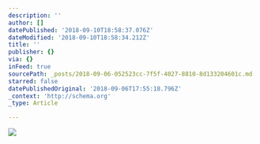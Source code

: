 ```yaml
---
description: ''
author: []
datePublished: '2018-09-10T18:58:37.076Z'
dateModified: '2018-09-10T18:58:34.212Z'
title: ''
publisher: {}
via: {}
inFeed: true
sourcePath: _posts/2018-09-06-052523cc-7f5f-4027-8810-8d133204601c.md
starred: false
datePublishedOriginal: '2018-09-06T17:55:18.796Z'
_context: 'http://schema.org'
_type: Article

---
```

![](https://the-grid-user-content.s3-us-west-2.amazonaws.com/91d2cc63-030c-4b9f-a9b2-cf3f3f9377b1.jpg)